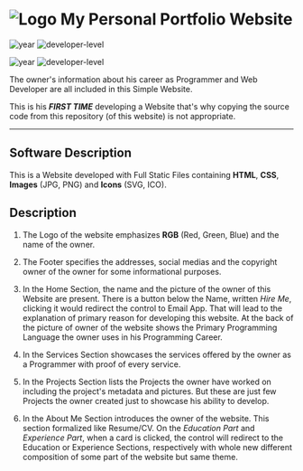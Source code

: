 # ![Logo](raw-data/icons/favicon.ico) My Personal Portfolio Website

![year](https://img.shields.io/badge/year-2022-blue) ![developer-level](https://img.shields.io/badge/developer--level-beginner-yellow)

![year](https://img.shields.io/badge/year-2023-blue) ![developer-level](https://img.shields.io/badge/developer--level-mid--level-green)

The owner's information about his career as Programmer and Web Developer are all included in this Simple Website.

This is his ***FIRST TIME*** developing a Website that's why copying the source code from this repository (of this website) is not appropriate.

---

## Software Description

This is a Website developed with Full Static Files containing __HTML__, __CSS__, __Images__ (JPG, PNG) and __Icons__ (SVG, ICO).

## Description

1. The Logo of the website emphasizes __RGB__ (Red, Green, Blue) and the name of the owner.

2. The Footer specifies the addresses, social medias and the copyright owner of the owner for some informational purposes.

3. In the Home Section, the name and the picture of the owner of this Website are present. There is a button below the Name,
written _Hire Me_, clicking it would redirect the control to Email App. That will lead to the explanation of primary reason for developing this
website. At the back of the picture of owner of the website shows the Primary
Programming Language the owner uses in his Programming Career.

4. In the Services Section showcases the services offered by the owner as a Programmer with proof of every service.

5. In the Projects Section lists the Projects the owner have worked on including the project's metadata and pictures. But these are just few Projects the owner created just to showcase his ability to develop.

6. In the About Me Section introduces the owner of the website. This section formalized like Resume/CV.
On the _Education Part_ and _Experience Part_, when a card is clicked, the control will redirect to the Education or Experience Sections, respectively with whole new
different composition of some part of the website but same theme.
